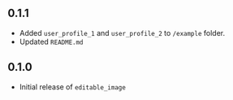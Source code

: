 ## 0.1.1

* Added `user_profile_1` and `user_profile_2` to `/example` folder.
* Updated `README.md`

## 0.1.0

* Initial release of `editable_image`